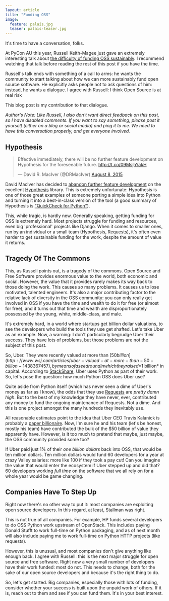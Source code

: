 ```yaml
---
layout: article
title: "Funding OSS"
image:
  feature: palais.jpg
  teaser: palais-teaser.jpg
---
```


It's time to have a conversation, folks.

At PyCon AU this year, Russell Keith-Magee just gave an extremely interesting
talk about [the difficulty of funding OSS sustainably](https://www.youtube.com/watch?v=mY8B2lXIu6g).
I recommend watching that talk before reading the rest of this post if you have
the time.

Russell's talk ends with something of a call to arms: he wants the community to
start talking about how we can more sustainably fund open source software. He
explicitly asks people not to ask questions of him: instead, he wants a
dialogue. I agree with Russell: I think Open Source is at real risk

This blog post is my contribution to that dialogue.

*Author's Note: Like Russell, I also don't want direct feedback on this post,
so I have disabled comments. If you want to say something, please post it
yourself (either on a blog or social media) and ping it to me. We need to have
this conversation properly, and get everyone involved.*

## Hypothesis

<blockquote class="twitter-tweet" lang="en"><p lang="en" dir="ltr">Effective immediately, there will be no further feature development on Hypothesis for the foreseeable future. <a href="http://t.co/09MsjhYakH">http://t.co/09MsjhYakH</a></p>&mdash; David R. MacIver (@DRMacIver) <a href="https://twitter.com/DRMacIver/status/630076877680582656">August 8, 2015</a></blockquote>
<script async src="//platform.twitter.com/widgets.js" charset="utf-8"></script>

David MacIver has decided to [abandon further feature development](http://www.drmaciver.com/2015/08/throwing-in-the-towel/)
on the excellent [Hypothesis](https://hypothesis.readthedocs.org/en/latest/)
library. This is extremely unfortunate: Hypothesis is one of those great
examples of someone porting a simple idea into Python and turning it into a
best-in-class version of the tool (a good summary of Hypothesis is
["QuickCheck for Python"](https://hackage.haskell.org/package/QuickCheck)).

This, while tragic, is hardly new. Generally speaking, getting funding for OSS
is extremely hard. Most projects struggle for funding and resources, even big
'professional' projects like Django. When it comes to smaller ones, run by an
individual or a small team (Hypothesis, Requests), it's often even harder to
get sustainable funding for the work, despite the amount of value it returns.

## Tragedy Of The Commons

This, as Russell points out, is a tragedy of the commons. Open Source and Free
Software provides enormous value to the world, both economic and social.
However, the value that it provides rarely makes its way back to those doing
the work. This causes *so* many problems. It causes us to lose motivated,
talented engineers. It's also a major contributing factor to the relative lack
of diversity in the OSS community: you can only really get involved in OSS if
you have the time and wealth to do it for free (or almost for free), and it
turns out that time and wealth are disproportionately possessed by the young,
white, middle-class, and male.

It's extremely hard, in a world where startups get billion dollar valuations,
to see the developers who build the tools they use get shafted. Let's take
Uber as an example. Now, a warning: I don't particularly begrudge Uber their
success. They have lots of problems, but those problems are not the subject of
this post.

So, Uber. They were recently valued at more than [$50 billion](http://www.wsj.com/articles/uber-valued-at-more-than-50-billion-1438367457),
by means of a seed round in which they raised *$1 billion* in capital.
According to [StackShare](http://stackshare.io/uber/uber), Uber uses Python
as part of their work. So, let's pose the question: how much Python OSS does
Uber use?

Quite aside from Python itself (which has never seen a dime of Uber's money as
far as I know), the odds that they use [Requests](http://docs.python-requests.org/en/latest/)
are *pretty damn high*. But to the best of my knowledge they have never, ever,
contributed any money to fund the ongoing maintenance of Requests. Not a dime.
And this is one project amongst the many hundreds they inevitably use.

All reasonable estimates point to the idea that Uber CEO Travis Kalanick is
probably a [paper billionaire](http://www.forbes.com/sites/stevenbertoni/2014/06/06/uber-ceo-kalanick-likely-a-billionaire-after-18-2-billion-valuation/). Now, I'm sure he and his team (let's be honest, mostly his
team) have contributed the bulk of the $50 billion of value they apparently
have. However, is it too much to pretend that maybe, just maybe, the OSS
community provided some too?

If Uber paid just 1% of their *one billion dollars* back into OSS, that would
be ten million dollars. Ten million dollars would fund 60 developers for a year
at crazy Valley salaries: more like 100 if they took a pay cut! Can you imagine
the value that would enter the ecosystem if Uber stepped up and did that? 60
developers working *full time* on the software that we all rely on for a whole
year would be game changing.

## Companies Have To Step Up

Right now there's no other way to put it: most companies are exploiting open
source developers. In this regard, at least, Stallman was right.

This is not true of all companies. For example, HP funds several developers to
do OSS Python work upstream of OpenStack. This includes paying Donald Stufft to
work full-time on Python packaging, and as of next month will also include
paying me to work full-time on Python HTTP projects (like requests).

However, this is unusual, and most companies don't give anything like enough
back. I agree with Russell: this is the next major struggle for open source
and free software. Right now a very small number of developers have their work
funded: most do not. This needs to change, both for the sake of our open source
developers and because it's the right thing to do.

So, let's get started. Big companies, especially those with lots of funding,
consider whether your success is built upon the unpaid work of others. If it
is, reach out to them and see if you can fund them. It's in your best interest.
